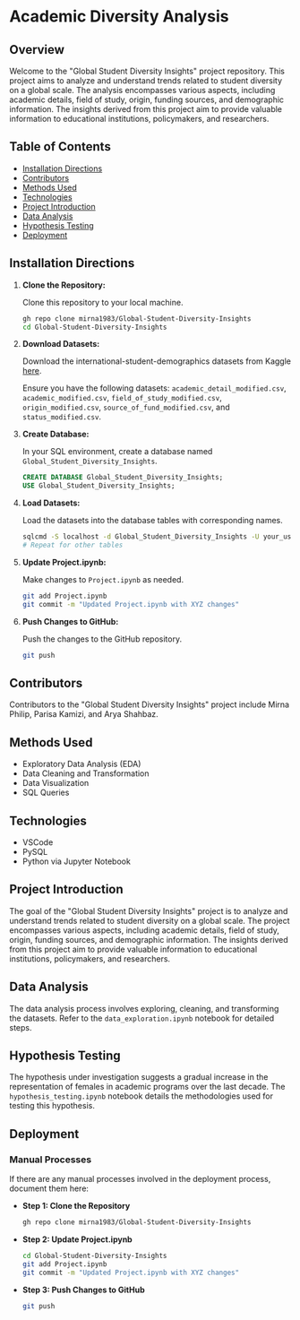 # Academic Diversity Analysis

## Overview

Welcome to the "Global Student Diversity Insights" project repository. This project aims to analyze and understand trends related to student diversity on a global scale. The analysis encompasses various aspects, including academic details, field of study, origin, funding sources, and demographic information. The insights derived from this project aim to provide valuable information to educational institutions, policymakers, and researchers.

## Table of Contents

- [Installation Directions](#installation-directions)
- [Contributors](#contributors)
- [Methods Used](#methods-used)
- [Technologies](#technologies)
- [Project Introduction](#project-introduction)
- [Data Analysis](#data-analysis)
- [Hypothesis Testing](#hypothesis-testing)
- [Deployment](#deployment)

## Installation Directions

1. **Clone the Repository:**

   Clone this repository to your local machine.

   ```bash
   gh repo clone mirna1983/Global-Student-Diversity-Insights
   cd Global-Student-Diversity-Insights
   ```

2. **Download Datasets:**

   Download the international-student-demographics datasets from Kaggle [here](https://www.kaggle.com/datasets/webdevbadger/international-student-demographics?select=academic.csv).

   Ensure you have the following datasets: `academic_detail_modified.csv`, `academic_modified.csv`, `field_of_study_modified.csv`, `origin_modified.csv`, `source_of_fund_modified.csv`, and `status_modified.csv`.

3. **Create Database:**

   In your SQL environment, create a database named `Global_Student_Diversity_Insights`.

   ```sql
   CREATE DATABASE Global_Student_Diversity_Insights;
   USE Global_Student_Diversity_Insights;
   ```

4. **Load Datasets:**

   Load the datasets into the database tables with corresponding names.

   ```bash
   sqlcmd -S localhost -d Global_Student_Diversity_Insights -U your_username -P your_password -Q "BULK INSERT academic_detail_modified FROM 'academic_detail_modified.csv' WITH(FIELDTERMINATOR = ',', ROWTERMINATOR = '\n', FIRSTROW = 2)"
   # Repeat for other tables
   ```

5. **Update Project.ipynb:**

   Make changes to `Project.ipynb` as needed.

   ```bash
   git add Project.ipynb
   git commit -m "Updated Project.ipynb with XYZ changes"
   ```

6. **Push Changes to GitHub:**

   Push the changes to the GitHub repository.

   ```bash
   git push
   ```

## Contributors

Contributors to the "Global Student Diversity Insights" project include Mirna Philip, Parisa Kamizi, and Arya Shahbaz.

## Methods Used

- Exploratory Data Analysis (EDA)
- Data Cleaning and Transformation
- Data Visualization
- SQL Queries

## Technologies

- VSCode
- PySQL
- Python via Jupyter Notebook

## Project Introduction

The goal of the "Global Student Diversity Insights" project is to analyze and understand trends related to student diversity on a global scale. The project encompasses various aspects, including academic details, field of study, origin, funding sources, and demographic information. The insights derived from this project aim to provide valuable information to educational institutions, policymakers, and researchers.

## Data Analysis

The data analysis process involves exploring, cleaning, and transforming the datasets. Refer to the `data_exploration.ipynb` notebook for detailed steps.

## Hypothesis Testing

The hypothesis under investigation suggests a gradual increase in the representation of females in academic programs over the last decade. The `hypothesis_testing.ipynb` notebook details the methodologies used for testing this hypothesis.

## Deployment

### Manual Processes

If there are any manual processes involved in the deployment process, document them here:

- **Step 1: Clone the Repository**
  ```bash
  gh repo clone mirna1983/Global-Student-Diversity-Insights
  ```

- **Step 2: Update Project.ipynb**
  ```bash
  cd Global-Student-Diversity-Insights
  git add Project.ipynb
  git commit -m "Updated Project.ipynb with XYZ changes"
  ```

- **Step 3: Push Changes to GitHub**
  ```bash
  git push
  ```

